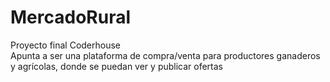 # MercadoRural
Proyecto final Coderhouse  
Apunta a ser una plataforma de compra/venta para productores ganaderos y agrícolas, donde se puedan ver y publicar ofertas

